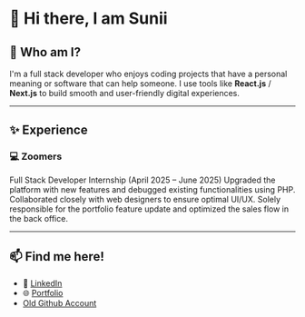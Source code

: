 # 👋 Hi there, I am Sunii

## 💼 Who am I?
I'm a full stack developer who enjoys coding projects that have a personal meaning or software that can help someone. I use tools like **React.js** / **Next.js** to build smooth and user-friendly digital experiences. 

---

## ✨ Experience
### 💻 Zoomers
Full Stack Developer Internship (April 2025 – June 2025)
Upgraded the platform with new features and debugged existing functionalities using PHP. Collaborated closely with web designers to ensure optimal UI/UX. Solely responsible for the portfolio feature update and optimized the sales flow in the back office.

---

## 📫 Find me here!
- 💼 [LinkedIn](https://www.linkedin.com)  
- 🌐 [Portfolio](https://www.sunii.me)
- [Old Github Account](https://github.com/walravensJS)
